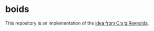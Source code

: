 # boids

This repository is an implementation of the [idea from Craig Reynolds](https://www.red3d.com/cwr/boids/).
